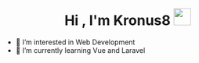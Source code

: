 <h1 align="center">Hi , I'm Kronus8 <img src="https://media.giphy.com/media/hvRJCLFzcasrR4ia7z/giphy.gif" width="35"></h1>

- 👀 I’m interested in Web Development
- 🌱 I’m currently learning Vue and Laravel
